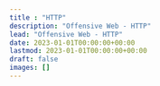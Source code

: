 ```yaml
---
title : "HTTP"
description: "Offensive Web - HTTP"
lead: "Offensive Web - HTTP"
date: 2023-01-01T00:00:00+00:00
lastmod: 2023-01-01T00:00:00+00:00
draft: false
images: []
---
```

